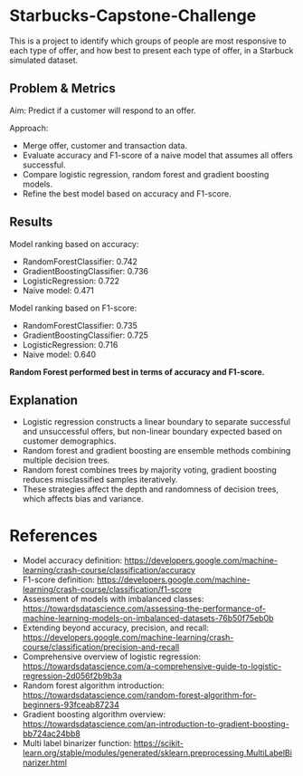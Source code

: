 # Starbucks-Capstone-Challenge
This is a project to identify which groups of people are most responsive to each type of offer, and how best to present each type of offer, in a Starbuck simulated dataset.

## Problem & Metrics
Aim: Predict if a customer will respond to an offer.

Approach:
- Merge offer, customer and transaction data.
- Evaluate accuracy and F1-score of a naive model that assumes all offers successful.
- Compare logistic regression, random forest and gradient boosting models.
- Refine the best model based on accuracy and F1-score.

## Results
Model ranking based on accuracy:
- RandomForestClassifier: 0.742
- GradientBoostingClassifier: 0.736
- LogisticRegression: 0.722
- Naive model: 0.471

Model ranking based on F1-score:
- RandomForestClassifier: 0.735
- GradientBoostingClassifier: 0.725
- LogisticRegression: 0.716
- Naive model: 0.640

**Random Forest performed best in terms of accuracy and F1-score.**

## Explanation
- Logistic regression constructs a linear boundary to separate successful and unsuccessful offers, but non-linear boundary expected based on customer demographics.
- Random forest and gradient boosting are ensemble methods combining multiple decision trees.
- Random forest combines trees by majority voting, gradient boosting reduces misclassified samples iteratively.
- These strategies affect the depth and randomness of decision trees, which affects bias and variance.

# References

- Model accuracy definition: https://developers.google.com/machine-learning/crash-course/classification/accuracy
- F1-score definition: https://developers.google.com/machine-learning/crash-course/classification/f1-score
- Assessment of models with imbalanced classes: https://towardsdatascience.com/assessing-the-performance-of-machine-learning-models-on-imbalanced-datasets-76b50f75eb0b
- Extending beyond accuracy, precision, and recall: https://developers.google.com/machine-learning/crash-course/classification/precision-and-recall
- Comprehensive overview of logistic regression: https://towardsdatascience.com/a-comprehensive-guide-to-logistic-regression-2d056f2b9b3a
- Random forest algorithm introduction: https://towardsdatascience.com/random-forest-algorithm-for-beginners-93fceab87234
- Gradient boosting algorithm overview: https://towardsdatascience.com/an-introduction-to-gradient-boosting-bb724ac24bb8
- Multi label binarizer function: https://scikit-learn.org/stable/modules/generated/sklearn.preprocessing.MultiLabelBinarizer.html
